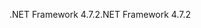 <span data-ttu-id="e8ca9-101">.NET Framework 4.7.2</span><span class="sxs-lookup"><span data-stu-id="e8ca9-101">.NET Framework 4.7.2</span></span>
